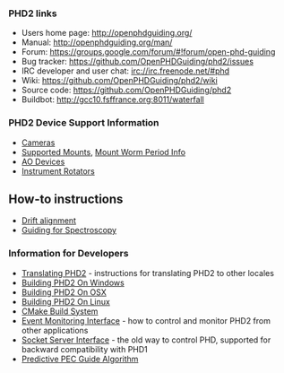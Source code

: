 ### PHD2 links ####

  * Users home page: http://openphdguiding.org/
  * Manual: http://openphdguiding.org/man/
  * Forum: https://groups.google.com/forum/#!forum/open-phd-guiding
  * Bug tracker: https://github.com/OpenPHDGuiding/phd2/issues
  * IRC developer and user chat: [irc://irc.freenode.net/#phd](irc://irc.freenode.net/#phd)
  * Wiki: https://github.com/OpenPHDGuiding/phd2/wiki
  * Source code: https://github.com/OpenPHDGuiding/phd2
  * Buildbot: http://gcc10.fsffrance.org:8011/waterfall

### PHD2 Device Support Information ###

  * [Cameras](/OpenPHDGuiding/phd2/wiki/CameraSupport)
  * [Supported Mounts](/OpenPHDGuiding/phd2/wiki/Mounts), [Mount Worm Period Info](/OpenPHDGuiding/phd2/wiki/Mount-Worm-Period-Info)
  * [AO Devices](/OpenPHDGuiding/phd2/wiki/AOSupport)
  * [Instrument Rotators](/OpenPHDGuiding/phd2/wiki/Rotators)

## How-to instructions

  * [Drift alignment](https://sites.google.com/site/openphdguiding/phd2-drift-alignment)
  * [Guiding for Spectroscopy](/OpenPHDGuiding/phd2/wiki/PHD2-Guiding-for-Spectroscopy)

### Information for Developers ###

  * [Translating PHD2](/OpenPHDGuiding/phd2/wiki/TranslatingPHD2) - instructions for translating PHD2 to other locales
  * [Building PHD2 On Windows](/OpenPHDGuiding/phd2/wiki/BuildingPHD2OnWindows)
  * [Building PHD2 On OSX](/OpenPHDGuiding/phd2/wiki/BuildingPHD2OnOSX)
  * [Building PHD2 On Linux](/OpenPHDGuiding/phd2/wiki/BuildingPHD2OnLinux)
  * [CMake Build System](/OpenPHDGuiding/phd2/wiki/CMakeBuildSystem)
  * [Event Monitoring Interface](/OpenPHDGuiding/phd2/wiki/EventMonitoring) - how to control and monitor PHD2 from other applications
  * [Socket Server Interface](/OpenPHDGuiding/phd2/wiki/SocketServerInterface) - the old way to control PHD, supported for backward compatibility with PHD1
  * [Predictive PEC Guide Algorithm](https://raw.githubusercontent.com/OpenPHDGuiding/phd2/master/contributions/MPI_IS_gaussian_process/doc/PredictivePEC_DevDoc.pdf)
